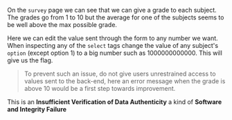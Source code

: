 On the `survey` page we can see that we can give a grade to each subject. The grades go from 1 to 10 but the average for one of the subjects seems to be well above the max possible grade.

Here we can edit the value sent through the form to any number we want.
When inspecting any of the `select` tags change the value of any subject's `option` (except option 1) to a big number such as 1000000000000. This will give us the flag.

> To prevent such an issue, do not give users unrestrained access to values sent to the back-end, here an error message when the grade is above 10 would be a first step towards improvement.

This is an **Insufficient Verification of Data Authenticity** a kind of **Software and Integrity Failure**